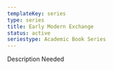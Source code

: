 ```yaml
---
templateKey: series
type: series
title: Early Modern Exchange
status: active
seriestype: Academic Book Series
---
```

Description Needed